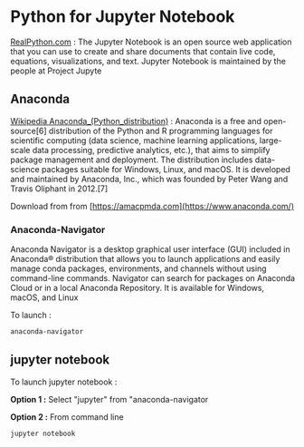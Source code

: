 # Python for Jupyter Notebook

[RealPython.com](https://realpython.com/jupyter-notebook-introduction/) : 
The Jupyter Notebook is an open source web application that you can use to create and share documents that contain live code, equations, visualizations, and text. Jupyter Notebook is maintained by the people at Project Jupyte 



## Anaconda

[Wikipedia Anaconda_(Python_distribution)](https://en.wikipedia.org/wiki/Anaconda_(Python_distribution)) : Anaconda is a free and open-source[6] distribution of the Python and R programming languages for scientific computing (data science, machine learning applications, large-scale data processing, predictive analytics, etc.), that aims to simplify package management and deployment. The distribution includes data-science packages suitable for Windows, Linux, and macOS. It is developed and maintained by Anaconda, Inc., which was founded by Peter Wang and Travis Oliphant in 2012.[7]

Download from from [https://amacpmda.com](https://www.anaconda.com/)

### Anaconda-Navigator
Anaconda Navigator is a desktop graphical user interface (GUI) included in Anaconda® distribution that allows you to launch applications and easily manage conda packages, environments, and channels without using command-line commands. Navigator can search for packages on Anaconda Cloud or in a local Anaconda Repository. It is available for Windows, macOS, and Linux 

To launch : 

```bash
anaconda-navigator
```

## jupyter notebook

To launch jupyter notebook : 

**Option 1 :** Select "jupyter" from "anaconda-navigator

**Option 2 :** From command line 
  ```bash
  jupyter notebook
  ```







